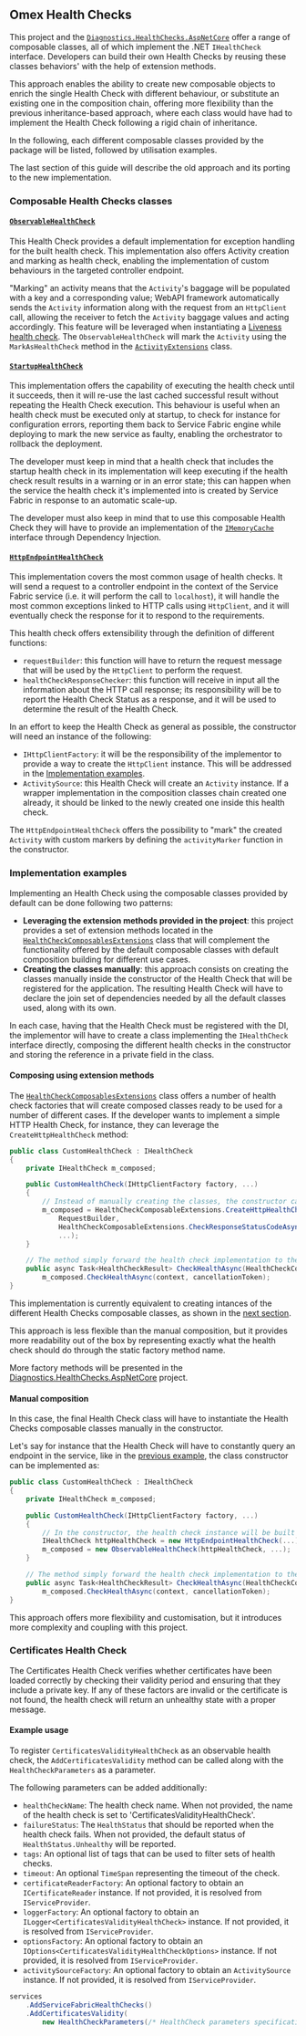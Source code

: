 ## Omex Health Checks

This project and the [`Diagnostics.HealthChecks.AspNetCore`](../Diagnostics.HealthChecks.AspNetCore/Readme.md) offer a range of composable classes, all of which implement the .NET `IHealthCheck` interface. Developers can build their own Health Checks by reusing these classes behaviors' with the help of extension methods.

This approach enables the ability to create new composable objects to enrich the single Health Check with different behaviour, or substitute an existing one in the composition chain, offering more flexibility than the previous inheritance-based approach, where each class would have had to implement the Health Check following a rigid chain of inheritance.

In the following, each different composable classes provided by the package will be listed, followed by utilisation examples.

The last section of this guide will describe the old approach and its porting to the new implementation.

### Composable Health Checks classes

#### [`ObservableHealthCheck`](./Composables/ObservableHealthCheck.cs)

This Health Check provides a default implementation for exception handling for the built health check. This implementation also offers Activity creation and marking as health check, enabling the implementation of custom behaviours in the targeted controller endpoint.

"Marking" an activity means that the `Activity`'s baggage will be populated with a key and a corresponding value; WebAPI framework automatically sends the `Activity` information along with the request from an `HttpClient` call, allowing the receiver to fetch the `Activity` baggage values and acting accordingly. This feature will be leveraged when instantiating a [Liveness health check](../Diagnostics.HealthChecks.AspNetCore/HealthCheckComposablesExtensions.cs#liveness-health-check).
The `ObservableHealthCheck` will mark the `Activity` using the `MarkAsHealthCheck` method in the [`ActivityExtensions`](../Abstractions/Activities/ActivityExtensions.cs) class.

#### [`StartupHealthCheck`](./Composables/StartupHealthCheck.cs)

This implementation offers the capability of executing the health check until it succeeds, then it will re-use the last cached successful result without repeating the Health Check execution. This behaviour is useful when an health check must be executed only at startup, to check for instance for configuration errors, reporting them back to Service Fabric engine while deploying to mark the new service as faulty, enabling the orchestrator to rollback the deployment.

The developer must keep in mind that a health check that includes the startup health check in its implementation will keep executing if the health check result results in a warning or in an error state; this can happen when the service the health check it's implemented into is created by Service Fabric in response to an automatic scale-up.

The developer must also keep in mind that to use this composable Health Check they will have to provide an implementation of the [`IMemoryCache`](https://learn.microsoft.com/en-us/dotnet/api/microsoft.extensions.caching.memory.imemorycache?view=dotnet-plat-ext-7.0) interface through Dependency Injection.

#### [`HttpEndpointHealthCheck`](./Composables/HttpEndpointHealthCheck.cs)

This implementation covers the most common usage of health checks. It will send a request to a controller endpoint in the context of the Service Fabric service (i.e. it will perform the call to `localhost`), it will handle the most common exceptions linked to HTTP calls using `HttpClient`, and it will eventually check the response for it to respond to the requirements.

This health check offers extensibility through the definition of different functions:

- `requestBuilder`: this function will have to return the request message that will be used by the `HttpClient` to perform the request.
- `healthCheckResponseChecker`: this function will receive in input all the information about the HTTP call response; its responsibility will be to report the Health Check Status as a response, and it will be used to determine the result of the Health Check.

In an effort to keep the Health Check as general as possible, the constructor will need an instance of the following:

- `IHttpClientFactory`: it will be the responsibility of the implementor to provide a way to create the `HttpClient` instance. This will be addressed in the [Implementation examples](#implementation-examples).
- `ActivitySource`: this Health Check will create an `Activity` instance. If a wrapper implementation in the composition classes chain created one already, it should be linked to the newly created one inside this health check.

The `HttpEndpointHealthCheck` offers the possibility to "mark" the created `Activity` with custom markers by defining the `activityMarker` function in the constructor.

### Implementation examples

Implementing an Health Check using the composable classes provided by default can be done following two patterns:

- **Leveraging the extension methods provided in the project**: this project provides a set of extension methods located in the [`HealthCheckComposablesExtensions`](./Composables/HealthCheckComposablesExtensions.cs) class that will complement the functionality offered by the default composable classes with default composition building for different use cases.
- **Creating the classes manually**: this approach consists on creating the classes manually inside the constructor of the Health Check that will be registered for the application. The resulting Health Check will have to declare the join set of dependencies needed by all the default classes used, along with its own.

In each case, having that the Health Check must be registered with the DI, the implementor will have to create a class implementing the `IHealthCheck` interface directly, composing the different health checks in the constructor and storing the reference in a private field in the class.

#### Composing using extension methods

The [`HealthCheckComposablesExtensions`](./Composables/HealthCheckComposablesExtensions.cs) class offers a number of health check factories that will create composed classes ready to be used for a number of different cases. If the developer wants to implement a simple HTTP Health Check, for instance, they can leverage the `CreateHttpHealthCheck` method:

```csharp
public class CustomHealthCheck : IHealthCheck
{
    private IHealthCheck m_composed;

    public CustomHealthCheck(IHttpClientFactory factory, ...)
    {
        // Instead of manually creating the classes, the constructor calls the static factory method that will create those classes for it.
        m_composed = HealthCheckComposableExtensions.CreateHttpHealthCheck(
            RequestBuilder,
            HealthCheckComposableExtensions.CheckResponseStatusCodeAsync,
            ...);
    }

    // The method simply forward the health check implementation to the composed instance.
    public async Task<HealthCheckResult> CheckHealthAsync(HealthCheckContext context, CancellationToken cancellationToken = default) =>
        m_composed.CheckHealthAsync(context, cancellationToken);
}
```

This implementation is currently equivalent to creating intances of the different Health Checks composable classes, as shown in the [next section](#manual-composition).

This approach is less flexible than the manual composition, but it provides more readability out of the box by representing exactly what the health check should do through the static factory method name.

More factory methods will be presented in the [Diagnostics.HealthChecks.AspNetCore](../Diagnostics.HealthChecks.AspNetCore/Readme.md) project.

#### Manual composition

In this case, the final Health Check class will have to instantiate the Health Checks composable classes manually in the constructor.

Let's say for instance that the Health Check will have to constantly query an endpoint in the service, like in the [previous example](#composition-using-extension-methods), the class constructor can be implemented as:

```csharp
public class CustomHealthCheck : IHealthCheck
{
    private IHealthCheck m_composed;

    public CustomHealthCheck(IHttpClientFactory factory, ...)
    {
        // In the constructor, the health check instance will be built manually, passing along all the necessary dependencies.
        IHealthCheck httpHealthCheck = new HttpEndpointHealthCheck(...);
        m_composed = new ObservableHealthCheck(httpHealthCheck, ...);
    }

    // The method simply forward the health check implementation to the composed instance.
    public async Task<HealthCheckResult> CheckHealthAsync(HealthCheckContext context, CancellationToken cancellationToken = default) =>
        m_composed.CheckHealthAsync(context, cancellationToken);
}
```

This approach offers more flexibility and customisation, but it introduces more complexity and coupling with this project.

### Certificates Health Check

The Certificates Health Check verifies whether certificates have been loaded correctly by checking their validity period and ensuring that they include a private key.
If any of these factors are invalid or the certificate is not found, the health check will return an unhealthy state with a proper message.

#### Example usage

To register `CertificatesValidityHealthCheck` as an observable health check, the `AddCertificatesValidity` method can be called along with the `HealthCheckParameters` as a parameter.

The following parameters can be added additionally:
- `healthCheckName`: The health check name. When not provided, the name of the health check is set to 'CertificatesValidityHealthCheck'.
- `failureStatus`: The `HealthStatus` that should be reported when the health check fails. When not provided, the default status of `HealthStatus.Unhealthy` will be reported.
- `tags`: An optional list of tags that can be used to filter sets of health checks.
- `timeout`: An optional `TimeSpan` representing the timeout of the check.
- `certificateReaderFactory`: An optional factory to obtain an `ICertificateReader` instance. If not provided, it is resolved from `IServiceProvider`.
- `loggerFactory`: An optional factory to obtain an `ILogger<CertificatesValidityHealthCheck>` instance. If not provided, it is resolved from `IServiceProvider`.
- `optionsFactory`: An optional factory to obtain an `IOptions<CertificatesValidityHealthCheckOptions>` instance. If not provided, it is resolved from `IServiceProvider`.
- `activitySourceFactory`: An optional factory to obtain an `ActivitySource` instance. If not provided, it is resolved from `IServiceProvider`.
```csharp
services
    .AddServiceFabricHealthChecks()
    .AddCertificatesValidity(
	    new HealthCheckParameters(/* HealthCheck parameters specification */));
```